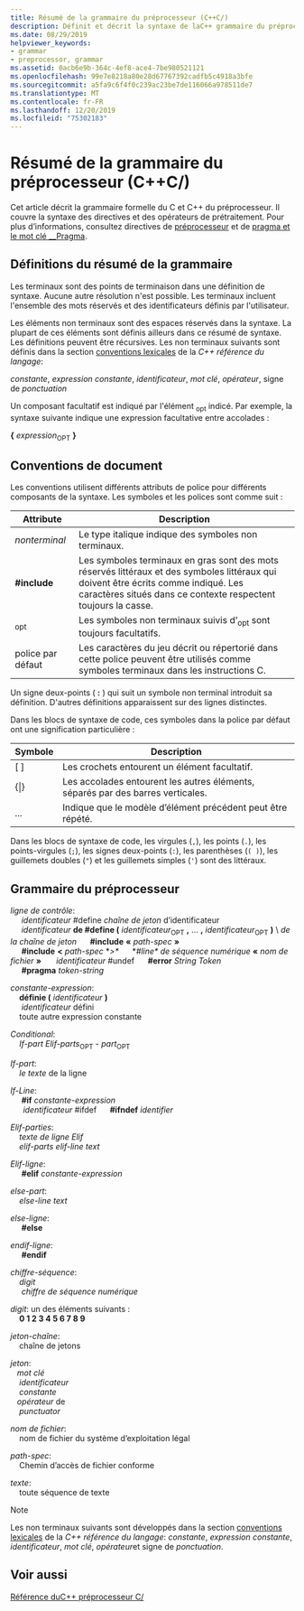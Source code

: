 ```yaml
---
title: Résumé de la grammaire du préprocesseur (C++C/)
description: Définit et décrit la syntaxe de laC++ grammaire du préprocesseur Microsoft C/Compiler (MSVC).
ms.date: 08/29/2019
helpviewer_keywords:
- grammar
- preprocessor, grammar
ms.assetid: 0acb6e9b-364c-4ef8-ace4-7be980521121
ms.openlocfilehash: 99e7e8218a80e28d67767392cadfb5c4918a3bfe
ms.sourcegitcommit: a5fa9c6f4f0c239ac23be7de116066a978511de7
ms.translationtype: MT
ms.contentlocale: fr-FR
ms.lasthandoff: 12/20/2019
ms.locfileid: "75302183"
---
```

# <a name="preprocessor-grammar-summary-cc"></a>Résumé de la grammaire du préprocesseur (C++C/)

Cet article décrit la grammaire formelle du C et C++ du préprocesseur. Il couvre la syntaxe des directives et des opérateurs de prétraitement. Pour plus d’informations, consultez directives de [préprocesseur](../preprocessor/preprocessor.md) et de [pragma et le mot clé __Pragma](../preprocessor/pragma-directives-and-the-pragma-keyword.md).

## <a name="definitions"></a>Définitions du résumé de la grammaire

Les terminaux sont des points de terminaison dans une définition de syntaxe. Aucune autre résolution n'est possible. Les terminaux incluent l'ensemble des mots réservés et des identificateurs définis par l'utilisateur.

Les éléments non terminaux sont des espaces réservés dans la syntaxe. La plupart de ces éléments sont définis ailleurs dans ce résumé de syntaxe. Les définitions peuvent être récursives. Les non terminaux suivants sont définis dans la section [conventions lexicales](../cpp/lexical-conventions.md) de la  *C++ référence du langage*:

*constante*, *expression constante*, *identificateur*, *mot clé*, *opérateur*, signe de *ponctuation*

Un composant facultatif est indiqué par l'élément <sub>opt</sub> indicé. Par exemple, la syntaxe suivante indique une expression facultative entre accolades :

**{** *expression*<sub>OPT</sub> **}**

## <a name="conventions"></a>Conventions de document

Les conventions utilisent différents attributs de police pour différents composants de la syntaxe. Les symboles et les polices sont comme suit :

| Attribute | Description |
|---------------|-----------------|
| *nonterminal* | Le type italique indique des symboles non terminaux. |
| **#include** | Les symboles terminaux en gras sont des mots réservés littéraux et des symboles littéraux qui doivent être écrits comme indiqué. Les caractères situés dans ce contexte respectent toujours la casse. |
| <sub>opt</sub> | Les symboles non terminaux suivis d’<sub>opt</sub> sont toujours facultatifs.|
| police par défaut | Les caractères du jeu décrit ou répertorié dans cette police peuvent être utilisés comme symboles terminaux dans les instructions C. |

Un signe deux-points ( **:** ) qui suit un symbole non terminal introduit sa définition. D'autres définitions apparaissent sur des lignes distinctes.

Dans les blocs de syntaxe de code, ces symboles dans la police par défaut ont une signification particulière :

| Symbole | Description |
|---|---|
| \[ ] | Les crochets entourent un élément facultatif. |
| {\|} | Les accolades entourent les autres éléments, séparés par des barres verticales. |
| ... | Indique que le modèle d’élément précédent peut être répété. |

Dans les blocs de syntaxe de code, les virgules (`,`), les points (`.`), les points-virgules (`;`), les signes deux-points (`:`), les parenthèses (`( )`), les guillemets doubles (`"`) et les guillemets simples (`'`) sont des littéraux.

## <a name="grammar"></a>Grammaire du préprocesseur

*ligne de contrôle*: \
&nbsp;&nbsp;&nbsp;&nbsp; *identificateur* #define *chaîne de jeton*<sub></sub> d’identificateur\
&nbsp;&nbsp;&nbsp;&nbsp; *identificateur* **de #define (** *identificateur*<sub>OPT</sub> **,** ... **,** *identificateur*<sub>OPT</sub> **)** \ *de la chaîne de jeton*<sub></sub>
&nbsp;&nbsp;&nbsp;&nbsp; **#include** **«** _path-spec_ **»** \
&nbsp;&nbsp;&nbsp;&nbsp; **#include** **\<** _path-spec_ **>\**
&nbsp;&nbsp;&nbsp;&nbsp; **#line\** *de séquence numérique* **«** _nom de fichier_ **»** <sub></sub>
&nbsp;&nbsp; **&nbsp;&nbsp;** *identificateur* #undef
&nbsp;&nbsp;&nbsp;&nbsp; **#error** *String Token*\
&nbsp;&nbsp;&nbsp;&nbsp; **#pragma** *token-string*

*constante-expression*: \
&nbsp;&nbsp;&nbsp;&nbsp;**définie (** *identificateur* **)** \
&nbsp;&nbsp;&nbsp;&nbsp; *identificateur* défini\
&nbsp;&nbsp;&nbsp;&nbsp;toute autre expression constante

*Conditional*: \
&nbsp;&nbsp;&nbsp;&nbsp;*If-part* *Elif-parts*<sub>OPT</sub> - *part*<sub>OPT</sub>

*If-part*: \
&nbsp;&nbsp;&nbsp;&nbsp;*le* *texte* de la ligne

*If-Line*: \
&nbsp;&nbsp;&nbsp;&nbsp; **#if** *constante-expression*\
&nbsp;&nbsp; **&nbsp;&nbsp;** *identificateur* #ifdef
&nbsp;&nbsp;&nbsp;&nbsp; **#ifndef** *identifier*

*Elif-parties*: \
&nbsp;&nbsp;&nbsp;&nbsp;*texte* *de ligne Elif*\
&nbsp;&nbsp;&nbsp;&nbsp;*elif-parts* *elif-line* *text*

*Elif-ligne*: \
&nbsp;&nbsp;&nbsp;&nbsp; **#elif** *constante-expression*

*else-part*: \
&nbsp;&nbsp;&nbsp;&nbsp;*else-line* *text*

*else-ligne*: \
&nbsp;&nbsp;&nbsp;&nbsp; **#else**

*endif-ligne*: \
&nbsp;&nbsp;&nbsp;&nbsp; **#endif**

*chiffre-séquence*: \
&nbsp;&nbsp;&nbsp;&nbsp;*digit*\
&nbsp;&nbsp;&nbsp; *&nbsp;chiffre* *de séquence numérique*

*digit*: un des éléments suivants : \
&nbsp;&nbsp;&nbsp;&nbsp;**0 1 2 3 4 5 6 7 8 9**

*jeton-chaîne*: \
&nbsp;&nbsp;&nbsp;&nbsp;chaîne de jetons

*jeton*: \
&nbsp;&nbsp;&nbsp;*mot clé* &nbsp;\
&nbsp;&nbsp;&nbsp;&nbsp;*identificateur*\
&nbsp;&nbsp;&nbsp;&nbsp;*constante*\
&nbsp;&nbsp;&nbsp;*opérateur* de &nbsp;\
&nbsp;&nbsp;&nbsp;&nbsp;*punctuator*

*nom de fichier*: \
&nbsp;&nbsp;&nbsp;&nbsp;nom de fichier du système d’exploitation légal

*path-spec*: \
&nbsp;&nbsp;&nbsp;&nbsp;Chemin d’accès de fichier conforme

*texte*: \
&nbsp;&nbsp;&nbsp;&nbsp;toute séquence de texte

> [!NOTE]
> Les non terminaux suivants sont développés dans la section [conventions lexicales](../cpp/lexical-conventions.md) de la  *C++ référence du langage*: *constante*, *expression constante*, *identificateur*, *mot clé*, *opérateur*et signe de *ponctuation*.


## <a name="see-also"></a>Voir aussi

[Référence duC++ préprocesseur C/](../preprocessor/c-cpp-preprocessor-reference.md)
